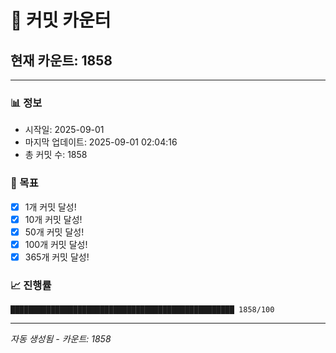 # 🔢 커밋 카운터

## 현재 카운트: 1858

---

### 📊 정보
- 시작일: 2025-09-01
- 마지막 업데이트: 2025-09-01 02:04:16
- 총 커밋 수: 1858

### 🎯 목표
- [x] 1개 커밋 달성!
- [x] 10개 커밋 달성!
- [x] 50개 커밋 달성!
- [x] 100개 커밋 달성!
- [x] 365개 커밋 달성!

### 📈 진행률
```
██████████████████████████████████████████████████ 1858/100
```

---
*자동 생성됨 - 카운트: 1858*
